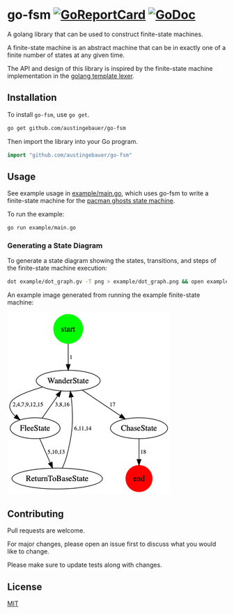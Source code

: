 # go-fsm [![GoReportCard](https://goreportcard.com/badge/github.com/austingebauer/go-fsm)](https://goreportcard.com/report/github.com/austingebauer/go-fsm) [![GoDoc](https://godoc.org/github.com/austingebauer/go-fsm?status.svg)](https://godoc.org/github.com/austingebauer/go-fsm)

A golang library that can be used to construct finite-state machines.

A finite-state machine is an abstract machine that can be in exactly one of a finite 
number of states at any given time.

The API and design of this library is inspired by the finite-state machine implementation 
in the [golang template lexer](https://github.com/golang/go/blob/master/src/text/template/parse/lex.go#L105).

## Installation

To install `go-fsm`, use `go get`.

```bash
go get github.com/austingebauer/go-fsm
```

Then import the library into your Go program.

```go
import "github.com/austingebauer/go-fsm"
```

## Usage

See example usage in [example/main.go](./example/main.go), which uses go-fsm to write a 
finite-state machine for the [pacman ghosts state machine](https://bits.theorem.co/images/posts/2015-01-21-state-design-pacman-fsm.png).

To run the example:
```bash
go run example/main.go
```

### Generating a State Diagram

To generate a state diagram showing the states, transitions, and steps of the finite-state machine execution:
```bash
dot example/dot_graph.gv -T png > example/dot_graph.png && open example/dot_graph.png
```

An example image generated from running the example finite-state machine:

![go-fsm finite-state-machine](./example/dot_graph.png)

## Contributing

Pull requests are welcome. 

For major changes, please open an issue first to discuss what you would like to change.

Please make sure to update tests along with changes.

## License

[MIT](LICENSE)
